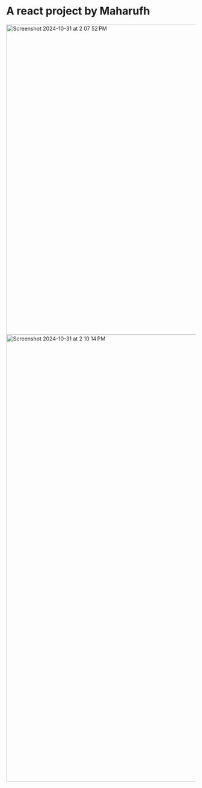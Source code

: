 # A react project by Maharufh
 
 
<img width="825" alt="Screenshot 2024-10-31 at 2 07 52 PM" src="https://github.com/user-attachments/assets/ac01ffbd-4dfd-411f-9608-04ea92c64b18">

<img width="1189" alt="Screenshot 2024-10-31 at 2 10 14 PM" src="https://github.com/user-attachments/assets/3f5d1233-f510-45ff-896c-71b24a09666a">

